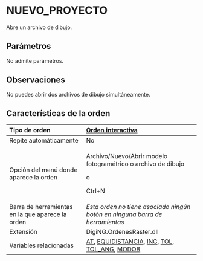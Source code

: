 # NUEVO\_PROYECTO

Abre un archivo de dibujo.

## Parámetros

No admite parámetros.

## Observaciones

No puedes abrir dos archivos de dibujo simultáneamente.

## Características de la orden

<table>
  <thead>
    <tr>
      <th style="text-align:left">Tipo de orden</th>
      <th style="text-align:left"><a href="nuevo-proyecto.md">Orden interactiva</a>
      </th>
    </tr>
  </thead>
  <tbody>
    <tr>
      <td style="text-align:left">Repite autom&#xE1;ticamente</td>
      <td style="text-align:left">No</td>
    </tr>
    <tr>
      <td style="text-align:left">Opci&#xF3;n del men&#xFA; donde aparece la orden</td>
      <td style="text-align:left">
        <p>Archivo/Nuevo/Abrir modelo fotogram&#xE9;trico o archivo de dibujo</p>
        <p>o</p>
        <p>Ctrl+N</p>
      </td>
    </tr>
    <tr>
      <td style="text-align:left">Barra de herramientas en la que aparece la orden</td>
      <td style="text-align:left"><em>Esta orden no tiene asociado ning&#xFA;n bot&#xF3;n en ninguna barra de herramientas</em>
      </td>
    </tr>
    <tr>
      <td style="text-align:left">Extensi&#xF3;n</td>
      <td style="text-align:left">DigiNG.OrdenesRaster.dll</td>
    </tr>
    <tr>
      <td style="text-align:left">Variables relacionadas</td>
      <td style="text-align:left"><a href="/digi3d-net/referencia/ventana-de-dibujo/ordenes/n/AT.md">AT</a>,
        <a
        href="/digi3d-net/referencia/ventana-de-dibujo/ordenes/n/EQUIDISTANCIA.html">EQUIDISTANCIA</a>, <a href="https://github.com/digi21/docs/tree/7fc627c885c16fb88afc7cc05a6df2a2f4a54563/digi3d-net/referencia/ventana-de-dibujo/ordenes/n/INC.md">INC</a>,
          <a
          href="/digi3d-net/referencia/ventana-de-dibujo/ordenes/n/TOL.html">TOL</a>, <a href="https://github.com/digi21/docs/tree/7fc627c885c16fb88afc7cc05a6df2a2f4a54563/digi3d-net/referencia/ventana-de-dibujo/ordenes/n/TOL_ANG.md">TOL_ANG</a>,
            <a
            href="/digi3d-net/referencia/ventana-de-dibujo/ordenes/n/MODOB.md">MODOB</a>
      </td>
    </tr>
  </tbody>
</table>

